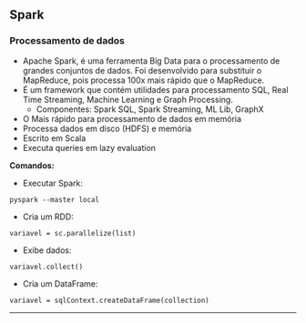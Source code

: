 ## Spark
### Processamento de dados
- Apache Spark, é uma ferramenta Big Data para o processamento de grandes conjuntos de dados. Foi desenvolvido para substituir o MapReduce, pois processa 100x mais rápido que o MapReduce.
- É um framework que contém utilidades para processamento SQL, Real Time Streaming, Machine Learning e Graph Processing.
  - Componentes: Spark SQL, Spark Streaming, ML Lib, GraphX
- O Mais rápido para processamento de dados em memória
- Processa dados em disco (HDFS) e memória
- Escrito em Scala
- Executa queries em lazy evaluation

**Comandos:**
- Executar Spark:
```
pyspark --master local
```
- Cria um RDD:
```
variavel = sc.parallelize(list)
```
- Exibe dados:
```
variavel.collect()
```
- Cria um DataFrame:
```
variavel = sqlContext.createDataFrame(collection)
```
-----
